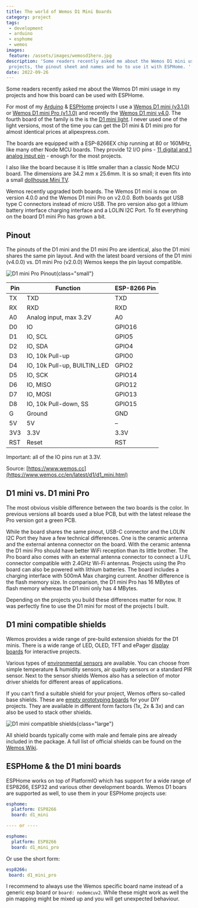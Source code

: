 ```yaml
---
title: The world of Wemos D1 Mini Boards
category: project
tags:
 - development
 - arduino
 - esphome
 - wemos
images:
 feature: /assets/images/wemosd1hero.jpg
description: 'Some readers recently asked me about the Wemos D1 mini usage in my
 projects, the pinout sheet and names and ho to use it with ESPHome. '
date: 2022-09-26
---
```


Some readers recently asked me about the Wemos D1 mini usage in my projects and how this board can be used with ESPHome.

For most of my [Arduino](/tags/arduino/) & [ESPHome](/tags/esphome/) projects I use a [Wemos D1 mini (v3.1.0)](https://www.wemos.cc/en/latest/d1/d1_mini_3.1.0.html) or [Wemos D1 mini Pro (v1.1.0)](https://www.wemos.cc/en/latest/d1/d1_mini_pro.html) and recently the [Wemos D1 mini v4.0](https://www.wemos.cc/en/latest/d1/d1_mini.html). The fourth board of the family is the is the [D1 mini light](https://www.wemos.cc/en/latest/d1/d1_mini_lite.html). I never used one of the light versions, most of the time you can get the D1 mini & D1 mini pro for almost identical prices at alipexpress.com.

The boards are equipped with a ESP-8266EX chip running at 80 or 160MHz, like many other Node MCU boards. They provide 12 I/O pins - [11 digital and 1 analog input pin](#pinout) - enough for the most projects.

I also like the board because it is little smaller than a classic Node MCU board. The dimensions are 34.2 mm x 25.6mm. It is so small; it even fits into a small [dollhouse Mini TV](/mini-tv/).

Wemos recently upgraded both boards. The Wemos D1 mini is now on version 4.0.0 and the Wemos D1 mini Pro on v2.0.0. Both boards got USB type C connectors instead of micro USB. The pro version also got a lithium battery interface charging interface and a LOLIN I2C Port. To fit everything on the board D1 mini Pro has grown a bit.

## Pinout

The pinouts of the D1 mini and the D1 mini Pro are identical, also the D1 mini shares the same pin layout. And with the latest board versions of the D1 mini (v4.0.0) vs. D1 mini Pro (v2.0.0) Wemos keeps the pin layout compatible.

![D1 mini Pro Pinout](/assets/images/d1-mini-pro-pinout.jpeg){class="small"}

| **Pin** | **Function**                 | **ESP-8266 Pin** |
| ------- | ---------------------------- | ---------------- |
| TX      | TXD                          | TXD              |
| RX      | RXD                          | RXD              |
| A0      | Analog input, max 3.2V       | A0               |
| D0      | IO                           | GPIO16           |
| D1      | IO, SCL                      | GPIO5            |
| D2      | IO, SDA                      | GPIO4            |
| D3      | IO, 10k Pull-up              | GPIO0            |
| D4      | IO, 10k Pull-up, BUILTIN_LED | GPIO2            |
| D5      | IO, SCK                      | GPIO14           |
| D6      | IO, MISO                     | GPIO12           |
| D7      | IO, MOSI                     | GPIO13           |
| D8      | IO, 10k Pull-down, SS        | GPIO15           |
| G       | Ground                       | GND              |
| 5V      | 5V                           | –                |
| 3V3     | 3.3V                         | 3.3V             |
| RST     | Reset                        | RST              |

Important: all of the IO pins run at 3.3V.

Source: [https://www.wemos.cc](https://www.wemos.cc/en/latest/d1/d1_mini.html)

## D1 mini vs. D1 mini Pro

The most obvious visible difference between the two boards is the color. In previous versions all boards used a blue PCB, but with the latest release the Pro version got a green PCB.

While the board shares the same pinout, USB-C connector and the LOLIN I2C Port they have a few technical differences. One is the ceramic antenna and the external antenna connector on the board. With the ceramic antenna the D1 mini Pro should have better WiFi reception than its little brother. The Pro board also comes with an external antenna connector to connect a U.FL connector compatible with 2.4GHz Wi-Fi antennas. Projects using the Pro board can also be powered with lithium batteries. The board includes a charging interface with 500mA Max charging current. Another difference is the flash memory size. In comparison, the D1 mini Pro has 16 MBytes of flash memory whereas the D1 mini only has 4 MBytes.

Depending on the projects you build these differences matter for now. It was perfectly fine to use the D1 mini for most of the projects I built.

## D1 mini compatible shields

Wemos provides a wide range of pre-build extension shields for the D1 minis. There is a wide range of LED, OLED, TFT and ePager [display boards](https://www.wemos.cc/en/latest/d1_mini_shield/index.html#display-interactive-shields) for interactive projects.

Various types of [environmental sensors](https://www.wemos.cc/en/latest/d1_mini_shield/index.html#environment-shields) are available. You can choose from simple temperature & humidity sensors, air quality sensors or a standard PIR sensor. Next to the sensor shields Wemos also has a selection of motor driver shields for different areas of applications.

If you can't find a suitable shield for your project, Wemos offers so-called base shields. These are [empty prototyping boards](https://www.wemos.cc/en/latest/d1_mini_shield/index.html#others) for your DIY projects. They are available in different form factors (1x, 2x & 3x) and can also be used to stack other shields.

![D1 mini compatible shields](/assets/images/wemosd1shields.jpg){class="large"}

All shield boards typically come with male and female pins are already included in the package. A full list of official shields can be found on the [Wemos Wiki](https://www.wemos.cc/en/latest/d1_mini_shield/index.html).

## ESPHome & the D1 mini boards

ESPHome works on top of PlatformIO which has support for a wide range of ESP8266, ESP32 and various other development boards. Wemos D1 boars are supported as well, to use them in your ESPHome projects use:

```yaml
esphome:
  platform: ESP8266
  board: d1_mini

---- or ----

esphome:
  platform: ESP8266
  board: d1_mini_pro
```

Or use the short form:

```yaml
esp8266:
 board: d1_mini_pro
```

I recommend to always use the Wemos specific board name instead of a generic esp board or `board: nodemcuv2`. While these might work as well the pin mapping might be mixed up and you will get unexpected behaviour.
